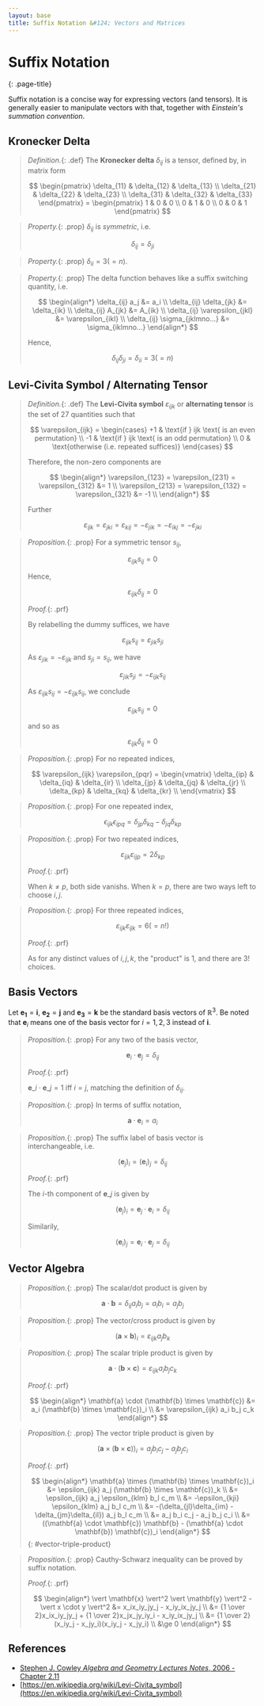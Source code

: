 ```yaml
---
layout: base
title: Suffix Notation &#124; Vectors and Matrices
---
```


# Suffix Notation
{: .page-title}

Suffix notation is a concise way for expressing vectors (and tensors).
It is generally easier to manipulate vectors with that, together with _Einstein's summation convention_.

## Kronecker Delta

> *Definition.*{: .def}
> The **Kronecker delta** $\delta_{ij}$ is a tensor, defined by, in matrix form
>
> $$
  \begin{pmatrix}
  \delta_{11} & \delta_{12} & \delta_{13} \\
  \delta_{21} & \delta_{22} & \delta_{23} \\
  \delta_{31} & \delta_{32} & \delta_{33}
  \end{pmatrix}
  =
  \begin{pmatrix}
  1 & 0 & 0 \\
  0 & 1 & 0 \\
  0 & 0 & 1
  \end{pmatrix}
  $$

> *Property.*{: .prop}
> $\delta_{ij}$ is _symmetric_, i.e.
>
> $$
  \delta_{ij} = \delta_{ji}
  $$

> *Property.*{: .prop}
> $\delta_{ii} = 3 (= n)$.

> *Property.*{: .prop}
> The delta function behaves like a suffix switching quantity, i.e.
>
> $$
  \begin{align*}
  \delta_{ij} a_j &= a_i \\
  \delta_{ij} \delta_{jk} &= \delta_{ik} \\
  \delta_{ij} A_{jk} &= A_{ik} \\
  \delta_{ij} \varepsilon_{jkl} &= \varepsilon_{ikl} \\
  \delta_{ij} \sigma_{jklmno...} &= \sigma_{iklmno...}
  \end{align*}
  $$
>
> Hence,
>
> $$
  \delta_{ij} \delta_{ji} = \delta_{ii} = 3 (= n)
  $$

## Levi-Civita Symbol / Alternating Tensor

> *Definition.*{: .def}
> The **Levi-Civita symbol** $\varepsilon_{ijk}$ or **alternating tensor** is the set of $27$ quantities such that
>
> $$
  \varepsilon_{ijk} = \begin{cases}
  +1 & \text{if } ijk \text{ is an even permutation} \\
  -1 & \text{if } ijk \text{ is an odd permutation} \\
  0  & \text{otherwise (i.e. repeated suffices)}
  \end{cases}
  $$
>
> Therefore, the non-zero components are
>
> $$
  \begin{align*}
  \varepsilon_{123} = \varepsilon_{231} = \varepsilon_{312} &= 1 \\
  \varepsilon_{213} = \varepsilon_{132} = \varepsilon_{321} &= -1 \\
  \end{align*}
  $$
>
> Further
>
> $$
  \varepsilon_{ijk} = \varepsilon_{jki} = \varepsilon_{kij} = -\varepsilon_{jik} = -\varepsilon_{ikj} = -\varepsilon_{jki}
  $$

> *Proposition.*{: .prop}
> For a symmetric tensor $s_{ij}$,
>
> $$
  \varepsilon_{ijk} s_{ij} = 0
  $$
>
> Hence,
>
> $$
  \varepsilon_{ijk} \delta_{ij} = 0
  $$
>
> *Proof.*{: .prf}
>
> By relabelling the dummy suffices, we have
>
> $$
  \varepsilon_{ijk} s_{ij} = \varepsilon_{jik} s_{ji}
  $$
>
> As $\varepsilon_{jik} = -\varepsilon_{ijk}$ and $s_{ji} = s_{ij}$, we have
>
> $$
  \varepsilon_{jik} s_{ji} = -\varepsilon_{ijk} s_{ij}
  $$
>
> As $\varepsilon_{ijk} s_{ij} = -\varepsilon_{ijk} s_{ij}$, we conclude
>
> $$
  \varepsilon_{ijk} s_{ij} = 0
  $$
>
> and so as
>
> $$
  \varepsilon_{ijk} \delta_{ij} = 0
  $$

> *Proposition.*{: .prop}
> For no repeated indices,
>
> $$
  \varepsilon_{ijk} \varepsilon_{pqr} = \begin{vmatrix}
  \delta_{ip} & \delta_{iq} & \delta_{ir} \\
  \delta_{jp} & \delta_{jq} & \delta_{jr} \\
  \delta_{kp} & \delta_{kq} & \delta_{kr} \\
  \end{vmatrix}
  $$

> *Proposition.*{: .prop}
> For one repeated index,
>
> $$
  \epsilon_{ijk}\epsilon_{ipq} = \delta_{jp}\delta_{kq} - \delta_{jq}\delta_{kp}
  $$

> *Proposition.*{: .prop}
> For two repeated indices,
>
> $$
  \varepsilon_{ijk} \varepsilon_{ijp} = 2 \delta_{kp}
  $$
>
> *Proof.*{: .prf}
>
> When $k \not = p$, both side vanishs.
> When $k = p$, there are two ways left to choose $i, j$.

> *Proposition.*{: .prop}
> For three repeated indices,
>
> $$
  \varepsilon_{ijk} \varepsilon_{ijk} = 6 (= n!)
  $$
>
> *Proof.*{: .prf}
>
> As for any distinct values of $i, j, k$, the "product" is $1$, and there are $3!$ choices.

## Basis Vectors

Let $\mathbf{e_1} = \mathbf{i}$, $\mathbf{e_2} = \mathbf{j}$ and $\mathbf{e_3} = \mathbf{k}$ be the standard basis vectors of $\mathbb{R}^3$.
Be noted that $\mathbf{e}_i$ means one of the basis vector for $i = 1, 2, 3$ instead of $\mathbf{i}$.

> *Proposition.*{: .prop}
> For any two of the basis vector,
>
> $$
  \mathbf{e}_i \cdot \mathbf{e}_j = \delta_{ij}
  $$
>
> *Proof.*{: .prf}
>
> $\mathbf{e}\_i \cdot \mathbf{e}\_j = 1$ iff $i = j$, matching the definition of $\delta_{ij}$.

> *Proposition.*{: .prop}
> In terms of suffix notation,
>
> $$
  \mathbf{a} \cdot \mathbf{e}_i = a_i
  $$

> *Proposition.*{: .prop}
> The suffix label of basis vector is interchangeable, i.e.
>
> $$
  (\mathbf{e}_j)_i = (\mathbf{e}_i)_j = \delta_{ij}
  $$
>
> *Proof.*{: .prf}
>
> The $i$-th component of $\mathbf{e}\_j$ is given by
>
> $$
  (\mathbf{e}_j)_i = \mathbf{e}_j \cdot \mathbf{e}_i = \delta_{ij}
  $$
>
> Similarily,
>
> $$
  (\mathbf{e}_i)_j = \mathbf{e}_i \cdot \mathbf{e}_j = \delta_{ij}
  $$

## Vector Algebra

> *Proposition.*{: .prop}
> The scalar/dot product is given by
>
> $$
  \mathbf{a} \cdot \mathbf{b} = \delta_{ij} a_i b_j = a_i b_i = a_j b_j
  $$

> *Proposition.*{: .prop}
> The vector/cross product is given by
>
> $$
  (\mathbf{a} \times \mathbf{b})_i = \varepsilon_{ijk} a_j b_k
  $$

> *Proposition.*{: .prop}
> The scalar triple product is given by
>
> $$
  \mathbf{a} \cdot (\mathbf{b} \times \mathbf{c}) = \varepsilon_{ijk} a_i b_j c_k
  $$
>
> *Proof.*{: .prf}
>
> $$
  \begin{align*}
  \mathbf{a} \cdot (\mathbf{b} \times \mathbf{c})
  &= a_i (\mathbf{b} \times \mathbf{c})_i \\
  &= \varepsilon_{ijk} a_i b_j c_k
  \end{align*}
  $$

> *Proposition.*{: .prop}
> The vector triple product is given by
>
> $$
  (\mathbf{a} \times (\mathbf{b} \times \mathbf{c}))_i = a_jb_ic_j - a_jb_jc_i
  $$
>
> *Proof.*{: .prf}
>
> $$
  \begin{align*}
  \mathbf{a} \times (\mathbf{b} \times \mathbf{c})_i &= \epsilon_{ijk} a_j (\mathbf{b} \times \mathbf{c})_k \\
  &= \epsilon_{ijk} a_j \epsilon_{klm} b_l c_m \\
  &= -\epsilon_{kji} \epsilon_{klm} a_j b_l c_m \\
  &= -(\delta_{jl}\delta_{im} - \delta_{jm}\delta_{il}) a_j b_l c_m \\
  &= a_j b_i c_j - a_j b_j c_i \\
  &= ((\mathbf{a} \cdot \mathbf{c}) \mathbf{b} - (\mathbf{a} \cdot \mathbf{b}) \mathbf{c})_i
  \end{align*}
  $$
{: #vector-triple-product}

> *Proposition.*{: .prop}
> Cauthy-Schwarz inequality can be proved by suffix notation.
>
> *Proof.*{: .prf}
>
> $$
  \begin{align*}
  \vert \mathbf{x} \vert^2 \vert \mathbf{y} \vert^2 - \vert x \cdot y \vert^2
  &= x_ix_iy_jy_j - x_iy_ix_jy_j \\
  &= {1 \over 2}x_ix_iy_jy_j + {1 \over 2}x_jx_jy_iy_i - x_iy_ix_jy_j \\
  &= {1 \over 2}(x_iy_j - x_jy_i)(x_iy_j - x_jy_i) \\
  &\ge 0
  \end{align*}
  $$

## References

* [Stephen J. Cowley _Algebra and Geometry Lectures Notes_, 2006 - Chapter 2.11](https://www.damtp.cam.ac.uk/user/sjc1/teaching/AandG/notes.pdf)
* [https://en.wikipedia.org/wiki/Levi-Civita_symbol](https://en.wikipedia.org/wiki/Levi-Civita_symbol)
